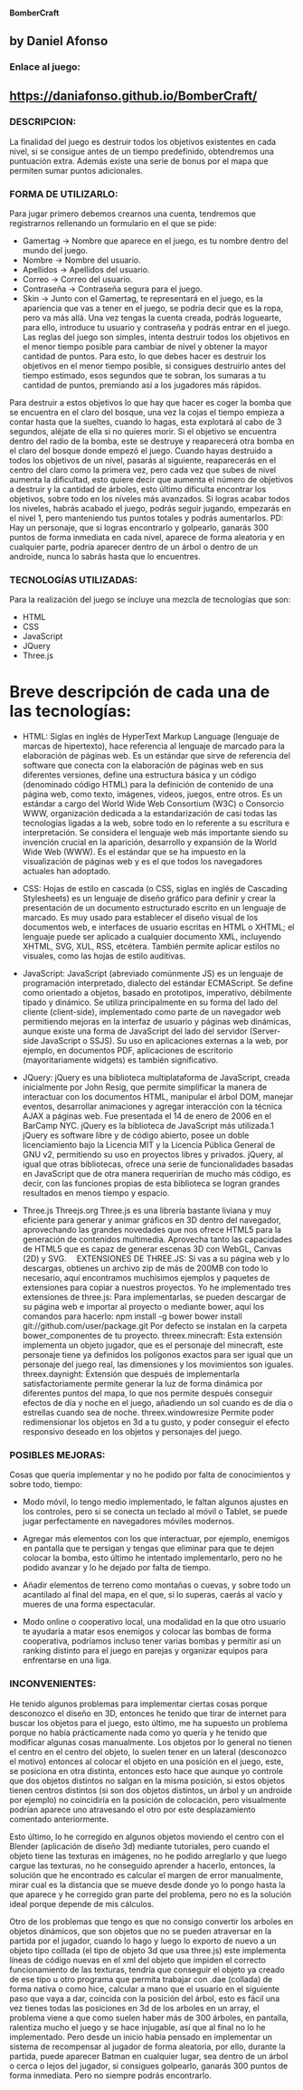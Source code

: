 #### BomberCraft
## by Daniel Afonso


### Enlace al juego:
## https://daniafonso.github.io/BomberCraft/

### DESCRIPCION:
La finalidad del juego es destruir todos los objetivos existentes en cada nivel, si se consigue antes de un tiempo predefinido, obtendremos una puntuación extra. Además existe una serie de bonus por el mapa que permiten sumar puntos adicionales.

### FORMA DE UTILIZARLO:
Para jugar primero debemos crearnos una cuenta, tendremos que registrarnos rellenando un formulario en el que se pide:
- Gamertag -> Nombre que aparece en el juego, es tu nombre dentro del mundo del juego.
- Nombre -> Nombre del usuario.
- Apellidos -> Apellidos del usuario.
- Correo -> Correo del usuario.
- Contraseña -> Contraseña segura para el juego.
- Skin -> Junto con el Gamertag, te representará en el juego, es la apariencia que vas a tener en el juego, se podría decir que es la ropa, pero va más allá.
Una vez tengas la cuenta creada, podrás loguearte, para ello, introduce tu usuario y contraseña y podrás entrar en el juego.
Las reglas del juego son simples, intenta destruir todos los objetivos en el menor tiempo posible para cambiar de nivel y obtener la mayor cantidad de puntos. Para esto, lo que debes hacer es destruir los objetivos en el menor tiempo posible, si consigues destruirlo antes del tiempo estimado, esos segundos que te sobran, los sumaras a tu cantidad de puntos, premiando así a los jugadores más rápidos.

Para destruir a estos objetivos lo que hay que hacer es coger la bomba que se encuentra en el claro del bosque, una vez la cojas el tiempo empieza a contar hasta que la sueltes, cuando lo hagas, esta explotará al cabo de 3 segundos, aléjate de ella si no quieres morir. Si el objetivo se encuentra dentro del radio de la bomba, este se destruye y reaparecerá otra bomba en el claro del bosque donde empezó el juego.
Cuando hayas destruido a todos los objetivos de un nivel, pasarás al siguiente, reaparecerás en el centro del claro como la primera vez, pero cada vez que subes de nivel aumenta la dificultad, esto quiere decir que aumenta el número de objetivos a destruir y la cantidad de árboles, esto último dificulta encontrar los objetivos, sobre todo en los niveles más avanzados.
Si logras acabar todos los niveles, habrás acabado el juego, podrás seguir jugando, empezarás en el nivel 1, pero manteniendo tus puntos totales y podrás aumentarlos.
PD: Hay un personaje, que si logras encontrarlo y golpearlo, ganarás 300 puntos de forma inmediata en cada nivel, aparece de forma aleatoria y en cualquier parte, podría aparecer dentro de un árbol o dentro de un androide, nunca lo sabrás hasta que lo encuentres.




### TECNOLOGÍAS UTILIZADAS:
Para la realización del juego se incluye una mezcla de tecnologías que son:
- HTML
- CSS
- JavaScript
- JQuery
- Three.js

# Breve descripción de cada una de las tecnologías:
- HTML:
Siglas en inglés de HyperText Markup Language (lenguaje de marcas de hipertexto), hace referencia al lenguaje de marcado para la elaboración de páginas web. Es un estándar que sirve de referencia del software que conecta con la elaboración de páginas web en sus diferentes versiones, define una estructura básica y un código (denominado código HTML) para la definición de contenido de una página web, como texto, imágenes, videos, juegos, entre otros. Es un estándar a cargo del World Wide Web Consortium (W3C) o Consorcio WWW, organización dedicada a la estandarización de casi todas las tecnologías ligadas a la web, sobre todo en lo referente a su escritura e interpretación. Se considera el lenguaje web más importante siendo su invención crucial en la aparición, desarrollo y expansión de la World Wide Web (WWW). Es el estándar que se ha impuesto en la visualización de páginas web y es el que todos los navegadores actuales han adoptado.
- CSS:
Hojas de estilo en cascada (o CSS, siglas en inglés de Cascading Stylesheets) es un lenguaje de diseño gráfico para definir y crear la presentación de un documento estructurado escrito en un lenguaje de marcado. Es muy usado para establecer el diseño visual de los documentos web, e interfaces de usuario escritas en HTML o XHTML; el lenguaje puede ser aplicado a cualquier documento XML, incluyendo XHTML, SVG, XUL, RSS, etcétera. También permite aplicar estilos no visuales, como las hojas de estilo auditivas.
- JavaScript: 
JavaScript (abreviado comúnmente JS) es un lenguaje de programación interpretado, dialecto del estándar ECMAScript. Se define como orientado a objetos, basado en prototipos, imperativo, débilmente tipado y dinámico.
Se utiliza principalmente en su forma del lado del cliente (client-side), implementado como parte de un navegador web permitiendo mejoras en la interfaz de usuario y páginas web dinámicas, aunque existe una forma de JavaScript del lado del servidor (Server-side JavaScript o SSJS). Su uso en aplicaciones externas a la web, por ejemplo, en documentos PDF, aplicaciones de escritorio (mayoritariamente widgets) es también significativo.

- JQuery:
jQuery es una biblioteca multiplataforma de JavaScript, creada inicialmente por John Resig, que permite simplificar la manera de interactuar con los documentos HTML, manipular el árbol DOM, manejar eventos, desarrollar animaciones y agregar interacción con la técnica AJAX a páginas web. Fue presentada el 14 de enero de 2006 en el BarCamp NYC. jQuery es la biblioteca de JavaScript más utilizada.1
jQuery es software libre y de código abierto, posee un doble licenciamiento bajo la Licencia MIT y la Licencia Pública General de GNU v2, permitiendo su uso en proyectos libres y privados.  jQuery, al igual que otras bibliotecas, ofrece una serie de funcionalidades basadas en JavaScript que de otra manera requerirían de mucho más código, es decir, con las funciones propias de esta biblioteca se logran grandes resultados en menos tiempo y espacio.

- Three.js
Threejs.org
Three.js es una librería bastante liviana y muy eficiente para generar y animar gráficos en 3D dentro del navegador, aprovechando las grandes novedades que nos ofrece HTML5 para la generación de contenidos multimedia. Aprovecha tanto las capacidades de HTML5 que es capaz de generar escenas 3D con WebGL, Canvas (2D) y SVG. 
EXTENSIONES DE THREE.JS:
Si vas a su página web y lo descargas, obtienes un archivo zip de más de 200MB con todo lo necesario, aquí encontramos muchísimos ejemplos y paquetes de extensiones para copiar a nuestros proyectos.
Yo he implementado tres extensiones de three.js:
Para implementarlas, se pueden descargar de su página web e importar al proyecto o mediante bower, aquí los comandos para hacerlo: 
npm install -g bower
bower install git://github.com/user/package.git
Por defecto se instalan en la carpeta bower_componentes de tu proyecto.
threex.minecraft: 
Esta extensión implementa un objeto jugador, que es el personaje del minecraft, este personaje tiene ya definidos los polígonos exactos para ser igual que un personaje del juego real, las dimensiones y los movimientos son iguales.
threex.daynight:
Extensión que después de implementarla satisfactoriamente permite generar la luz de forma dinámica por diferentes puntos del mapa, lo que nos permite después conseguir efectos de día y noche en el juego, añadiendo un sol cuando es de día o estrellas cuando sea de noche.
threex.windowresize
Permite poder redimensionar los objetos en 3d a tu gusto, y poder conseguir el efecto responsivo deseado en los objetos y personajes del juego.


### POSIBLES MEJORAS:
Cosas que quería implementar y no he podido por falta de conocimientos y sobre todo, tiempo:
-	Modo móvil, lo tengo medio implementado, le faltan algunos ajustes en los controles, pero si se conecta un teclado al móvil o Tablet, se puede jugar perfectamente en navegadores móviles modernos.

-	Agregar más elementos con los que interactuar, por ejemplo, enemigos en pantalla que te persigan y tengas que eliminar para que te dejen colocar la bomba, esto último he intentado implementarlo, pero no he podido avanzar y lo he dejado por falta de tiempo.

-	Añadir elementos de terreno como montañas o cuevas, y sobre todo un acantilado al final del mapa, en el que, si lo superas, caerás al vacío y mueres de una forma espectacular.

-	Modo online o cooperativo local, una modalidad en la que otro usuario te ayudaría a matar esos enemigos y colocar las bombas de forma cooperativa, podríamos incluso tener varias bombas y permitir así un ranking distinto para el juego en parejas y organizar equipos para enfrentarse en una liga.





### INCONVENIENTES:
He tenido algunos problemas para implementar ciertas cosas porque desconozco el diseño en 3D, entonces he tenido que tirar de internet para buscar los objetos para el juego, esto último, me ha supuesto un problema porque no había prácticamente nada como yo quería y he tenido que modificar algunas cosas manualmente. Los objetos por lo general no tienen el centro en el centro del objeto, lo suelen tener en un lateral (desconozco el motivo) entonces al colocar el objeto en una posición en el juego, este, se posiciona en otra distinta, entonces esto hace que aunque yo controle que dos objetos distintos no salgan en la misma posición, si estos objetos tienen centros distintos (si son dos objetos distintos, un árbol y un androide por ejemplo) no coincidiría en la posición de colocación, pero visualmente podrían aparece uno atravesando el otro por este desplazamiento comentado anteriormente.

Esto último, lo he corregido en algunos objetos moviendo el centro con el Blender (aplicación de diseño 3d) mediante tutoriales, pero cuando el objeto tiene las texturas en imágenes, no he podido arreglarlo y que luego cargue las texturas, no he conseguido aprender a hacerlo, entonces, la solución que he encontrado es calcular el margen de error manualmente, mirar cual es la distancia que se mueve desde donde yo lo pongo hasta la que aparece y he corregido gran parte del problema, pero no es la solución ideal porque depende de mis cálculos.

Otro de los problemas que tengo es que no consigo convertir los arboles en objetos dinámicos, que son objetos que no se pueden atraversar en la partida por el jugador, cuando lo hago y luego lo exporto de nuevo a un objeto tipo colllada (el tipo de objeto 3d que usa three.js) este implementa líneas de código nuevas en el xml del objeto que impiden el correcto funcionamiento de las texturas, tendría que conseguir el objeto ya creado de ese tipo u otro programa que permita trabajar con .dae (collada) de forma nativa o como hice, calcular a mano que el usuario en el siguiente paso que vaya a dar, coincida con la posición del árbol, esto es fácil una vez tienes todas las posiciones en 3d de los arboles en un array, el problema viene a que como suelen haber más de 300 árboles, en pantalla, ralentiza mucho el juego y se hace injugable, así que al final no lo he implementado. 
Pero desde un inicio había pensado en implementar un sistema de recompensar al jugador de forma aleatoria, por ello, durante la partida, puede aparecer Batman en cualquier lugar, sea dentro de un árbol o cerca o lejos del jugador, si consigues golpearlo, ganarás 300 puntos de forma inmediata. Pero no siempre podrás encontrarlo.

